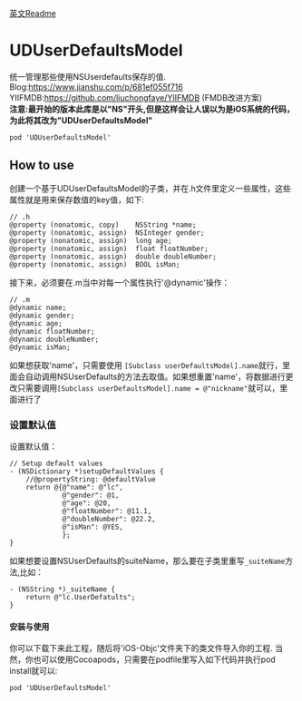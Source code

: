 
[英文Readme](https://github.com/liuchongfaye/UDUserDefaultsModel/blob/master/README-EN.md)
# UDUserDefaultsModel
 统一管理那些使用NSUserdefaults保存的值.  
 Blog:https://www.jianshu.com/p/681ef055f716  
 YIIFMDB:https://github.com/liuchongfaye/YIIFMDB (FMDB改进方案)  
 **注意:最开始的版本此库是以"NS"开头,但是这样会让人误以为是iOS系统的代码，为此将其改为"UDUserDefaultsModel"**
 ```
 pod 'UDUserDefaultsModel'
 ```

## How to use

创建一个基于UDUserDefaultsModel的子类，并在.h文件里定义一些属性，这些属性就是用来保存数值的key值，如下:  
```
// .h
@property (nonatomic, copy)    NSString *name;
@property (nonatomic, assign)  NSInteger gender;
@property (nonatomic, assign)  long age;
@property (nonatomic, assign)  float floatNumber;
@property (nonatomic, assign)  double doubleNumber;
@property (nonatomic, assign)  BOOL isMan;
```
接下来，必须要在.m当中对每一个属性执行'@dynamic'操作：  
```
// .m
@dynamic name;
@dynamic gender;
@dynamic age;
@dynamic floatNumber;
@dynamic doubleNumber;
@dynamic isMan;
```
如果想获取'name'，只需要使用 `[Subclass userDefaultsModel].name`就行，里面会自动调用NSUserDefaults的方法去取值。如果想重置'name'，将数据进行更改只需要调用`[Subclass userDefaultsModel].name = @"nickname"`就可以，里面进行了

### 设置默认值
设置默认值：
```
// Setup default values
- (NSDictionary *)setupDefaultValues {
    //@propertyString: @defaultValue
    return @{@"name": @"lc",
             @"gender": @1,
             @"age": @20,
             @"floatNumber": @11.1,
             @"doubleNumber": @22.2,
             @"isMan": @YES,
             };
}
```

如果想要设置NSUserDefaults的suiteName，那么要在子类里重写`_suiteName`方法,比如：
```
- (NSString *)_suiteName {
    return @"lc.UserDefatults";
}
```
#### 安装与使用
你可以下载下来此工程，随后将'iOS-Objc'文件夹下的类文件导入你的工程.
当然，你也可以使用Cocoapods，只需要在podfile里写入如下代码并执行pod install就可以:
```
pod 'UDUserDefaultsModel'
```

